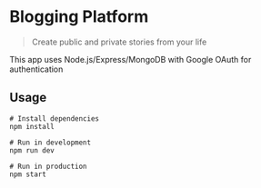 # Blogging Platform

> Create public and private stories from your life

This app uses Node.js/Express/MongoDB with Google OAuth for authentication

## Usage
```
# Install dependencies
npm install

# Run in development
npm run dev

# Run in production
npm start
```
